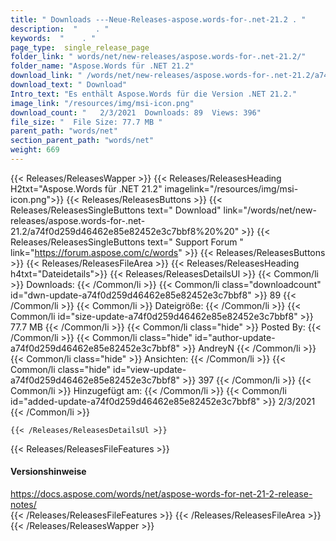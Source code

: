 ```yaml
---
title: " Downloads ---Neue-Releases-aspose.words-for-.net-21.2 . "
description:  "    . " 
keywords:  "    . " 
page_type:  single_release_page
folder_link: " words/net/new-releases/aspose.words-for-.net-21.2/"
folder_name: "Aspose.Words für .NET 21.2"
download_link: " /words/net/new-releases/aspose.words-for-.net-21.2/a74f0d259d46462e85e82452e3c7bbf8"
download_text: " Download"
Intro_text: "Es enthält Aspose.Words für die Version .NET 21.2."
image_link: "/resources/img/msi-icon.png"
download_count: "   2/3/2021  Downloads: 89  Views: 396"
file_size: "  File Size: 77.7 MB "
parent_path: "words/net"
section_parent_path: "words/net"
weight: 669
---
```


{{< Releases/ReleasesWapper >}}
  {{< Releases/ReleasesHeading H2txt="Aspose.Words für .NET 21.2" imagelink="/resources/img/msi-icon.png">}}
  {{< Releases/ReleasesButtons >}}
    {{< Releases/ReleasesSingleButtons text=" Download" link="/words/net/new-releases/aspose.words-for-.net-21.2/a74f0d259d46462e85e82452e3c7bbf8%20%20" >}}
    {{< Releases/ReleasesSingleButtons text=" Support Forum " link="https://forum.aspose.com/c/words" >}}
  {{< Releases/ReleasesButtons >}}
  {{< Releases/ReleasesFileArea >}}
    {{< Releases/ReleasesHeading h4txt="Dateidetails">}}
    {{< Releases/ReleasesDetailsUl >}}
            {{< Common/li >}} Downloads: {{< /Common/li >}}
      {{< Common/li class="downloadcount" id="dwn-update-a74f0d259d46462e85e82452e3c7bbf8" >}} 89 {{< /Common/li >}}
      {{< Common/li >}} Dateigröße: {{< /Common/li >}}
      {{< Common/li id="size-update-a74f0d259d46462e85e82452e3c7bbf8" >}} 77.7 MB {{< /Common/li >}} 
      {{< Common/li  class="hide" >}} Posted By: {{< /Common/li >}} 
      {{< Common/li class="hide" id="author-update-a74f0d259d46462e85e82452e3c7bbf8" >}} AndreyN {{< /Common/li >}}
      {{< Common/li class="hide" >}} Ansichten: {{< /Common/li >}}
      {{< Common/li class="hide" id="view-update-a74f0d259d46462e85e82452e3c7bbf8" >}} 397 {{< /Common/li >}}
      {{< Common/li >}} Hinzugefügt am: {{< /Common/li >}}
      {{< Common/li id="added-update-a74f0d259d46462e85e82452e3c7bbf8" >}} 2/3/2021 {{< /Common/li >}} 

    {{< /Releases/ReleasesDetailsUl >}}

  {{< Releases/ReleasesFileFeatures >}}
      <h4>Versionshinweise</h4><div> <a href="https://docs.aspose.com/words/net/aspose-words-for-net-21-2-release-notes/">https://docs.aspose.com/words/net/aspose-words-for-net-21-2-release-notes/</a></div>
  {{< /Releases/ReleasesFileFeatures >}}
 {{< /Releases/ReleasesFileArea >}}
{{< /Releases/ReleasesWapper >}}



